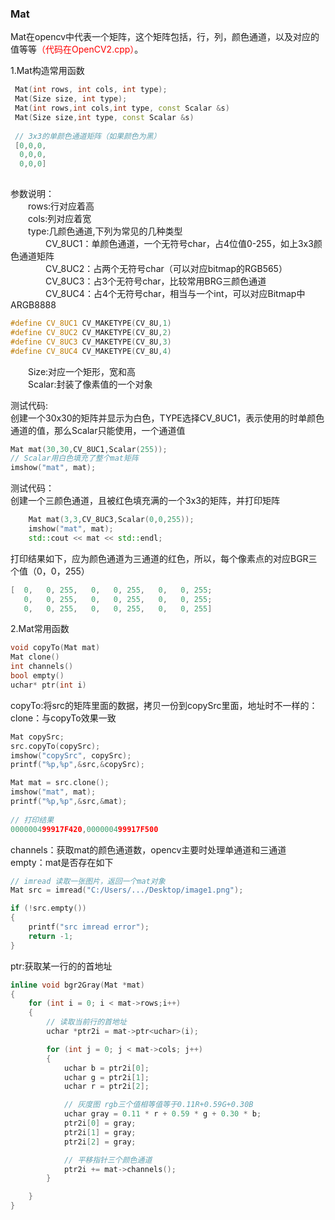### Mat
Mat在opencv中代表一个矩阵，这个矩阵包括，行，列，颜色通道，以及对应的值等等<font color=#ff0000>（代码在OpenCV2.cpp）</font>。

1.Mat构造常用函数
```c++
 Mat(int rows, int cols, int type);
 Mat(Size size, int type);
 Mat(int rows,int cols,int type, const Scalar &s)
 Mat(Size size,int type, const Scalar &s)
 
 // 3x3的单颜色通道矩阵（如果颜色为黑）
 [0,0,0,
  0,0,0,
  0,0,0]
 
```
参数说明：</br>
&emsp;&emsp;rows:行对应着高</br>
&emsp;&emsp;cols:列对应着宽</br>
&emsp;&emsp;type:几颜色通道,下列为常见的几种类型</br>
&emsp;&emsp;&emsp;&emsp;CV_8UC1：单颜色通道，一个无符号char，占4位值0-255，如上3x3颜色通道矩阵</br>
&emsp;&emsp;&emsp;&emsp;CV_8UC2：占两个无符号char（可以对应bitmap的RGB565）</br>
&emsp;&emsp;&emsp;&emsp;CV_8UC3：占3个无符号char，比较常用BRG三颜色通道</br>
&emsp;&emsp;&emsp;&emsp;CV_8UC4：占4个无符号char，相当与一个int，可以对应Bitmap中ARGB8888</br>
```c++
#define CV_8UC1 CV_MAKETYPE(CV_8U,1)
#define CV_8UC2 CV_MAKETYPE(CV_8U,2)
#define CV_8UC3 CV_MAKETYPE(CV_8U,3)
#define CV_8UC4 CV_MAKETYPE(CV_8U,4)
```
&emsp;&emsp;Size:对应一个矩形，宽和高</br>
&emsp;&emsp;Scalar:封装了像素值的一个对象</br>

测试代码:</br>创建一个30x30的矩阵并显示为白色，TYPE选择CV_8UC1，表示使用的时单颜色通道的值，那么Scalar只能使用，一个通道值
```c++
Mat mat(30,30,CV_8UC1,Scalar(255));
// Scalar用白色填充了整个mat矩阵
imshow("mat", mat);
```

测试代码：</br>
创建一个三颜色通道，且被红色填充满的一个3x3的矩阵，并打印矩阵

```c++
	Mat mat(3,3,CV_8UC3,Scalar(0,0,255));
	imshow("mat", mat);
	std::cout << mat << std::endl;
```
打印结果如下，应为颜色通道为三通道的红色，所以，每个像素点的对应BGR三个值（0，0，255）
```c++
[  0,   0, 255,   0,   0, 255,   0,   0, 255;
   0,   0, 255,   0,   0, 255,   0,   0, 255;
   0,   0, 255,   0,   0, 255,   0,   0, 255]
```

2.Mat常用函数
```c++
void copyTo(Mat mat)
Mat clone()
int channels()
bool empty()
uchar* ptr(int i)
```

copyTo:将src的矩阵里面的数据，拷贝一份到copySrc里面，地址时不一样的：</br>
clone：与copyTo效果一致
```c++
Mat copySrc;
src.copyTo(copySrc);
imshow("copySrc", copySrc);
printf("%p,%p",&src,&copySrc);

Mat mat = src.clone();
imshow("mat", mat);
printf("%p,%p",&src,&mat);
	
// 打印结果
000000499917F420,000000499917F500
```

channels：获取mat的颜色通道数，opencv主要时处理单通道和三通道</br>
empty：mat是否存在如下
```c++
// imread 读取一张图片，返回一个mat对象
Mat src = imread("C:/Users/.../Desktop/image1.png");

if (!src.empty())
{
	printf("src imread error");
	return -1;
}
```
ptr:获取某一行的的首地址
```c++
inline void bgr2Gray(Mat *mat) 
{
	for (int i = 0; i < mat->rows;i++)
	{
		// 读取当前行的首地址
		uchar *ptr2i = mat->ptr<uchar>(i);

		for (int j = 0; j < mat->cols; j++)
		{
			uchar b = ptr2i[0];
			uchar g = ptr2i[1];
			uchar r = ptr2i[2];

			// 灰度图 rgb三个值相等值等于0.11R+0.59G+0.30B
			uchar gray = 0.11 * r + 0.59 * g + 0.30 * b;
			ptr2i[0] = gray;
			ptr2i[1] = gray;
			ptr2i[2] = gray;

			// 平移指针三个颜色通道
			ptr2i += mat->channels();
		}

	}
}
```